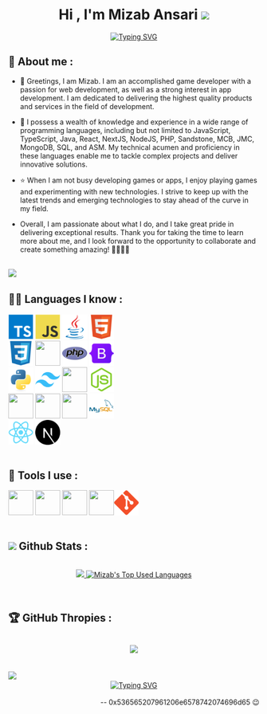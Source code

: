 <h1 align="center"><b>Hi , I'm Mizab Ansari </b><img src="https://media.giphy.com/media/hvRJCLFzcasrR4ia7z/giphy.gif" width="35"></h1>

<p align="center">
  <a href="https://git.io/typing-svg"><img src="https://readme-typing-svg.demolab.com?font=Cascadia+Code&size=24&pause=1000&center=true&width=400&lines=Self-taught+Developer;Computer+Science+Student;Active+Thinker+and+Learner;Love+to+try+out+new+things" alt="Typing SVG" /></a>
</p>

<!-- Section -->

## 🙋‍ **About me :**

- 👋 Greetings, I am Mizab. I am an accomplished game developer with a passion for web development, as well as a strong interest in app development. I am dedicated to delivering the highest quality products and services in the field of development.

- 👀 I possess a wealth of knowledge and experience in a wide range of programming languages, including but not limited to JavaScript, TypeScript, Java, React, NextJS, NodeJS, PHP, Sandstone, MCB, JMC, MongoDB, SQL, and ASM. My technical acumen and proficiency in these languages enable me to tackle complex projects and deliver innovative solutions.

- ⭐ When I am not busy developing games or apps, I enjoy playing games and experimenting with new technologies. I strive to keep up with the latest trends and emerging technologies to stay ahead of the curve in my field.

- Overall, I am passionate about what I do, and I take great pride in delivering exceptional results. Thank you for taking the time to learn more about me, and I look forward to the opportunity to collaborate and create something amazing! 👨‍💻🚀🎉
<br>
<img src="https://user-images.githubusercontent.com/73097560/115834477-dbab4500-a447-11eb-908a-139a6edaec5c.gif">
<br>

<!-- Section -->

## 🧑‍💻 **Languages I know  :**
               
<img src="https://raw.githubusercontent.com/devicons/devicon/master/icons/typescript/typescript-original.svg" width="50" height="50"/> <img src="https://raw.githubusercontent.com/devicons/devicon/master/icons/javascript/javascript-original.svg" width="50" height="50"/> <img src="https://raw.githubusercontent.com/devicons/devicon/master/icons/java/java-original.svg" width="50" height="50"/> <img src="https://raw.githubusercontent.com/devicons/devicon/master/icons/html5/html5-original.svg" width="50" height="50"/>
<br>
<img src="https://raw.githubusercontent.com/devicons/devicon/master/icons/css3/css3-original.svg" width="50" height="50"/> <img src="https://cdn-icons-png.flaticon.com/512/8760/8760206.png" width="50" height="50"/> <img src="https://raw.githubusercontent.com/devicons/devicon/master/icons/php/php-original.svg" width="50" height="50"/> <img src="https://raw.githubusercontent.com/devicons/devicon/master/icons/bootstrap/bootstrap-original.svg" width="50" height="50"/>
<br>
<img src="https://raw.githubusercontent.com/devicons/devicon/master/icons/python/python-original.svg" width="50" height="50"/> <img src="https://raw.githubusercontent.com/devicons/devicon/master/icons/tailwindcss/tailwindcss-plain.svg" width="50" height="50"/> <img src="https://sandstone-documentation.vercel.app/img/icons/logo.png" width="50" height="50"/>  <img src="https://raw.githubusercontent.com/devicons/devicon/master/icons/nodejs/nodejs-original.svg" width="50" height="50"/>
<br>
<img src="https://mcbuild.dev/img/logo.png" width="50" height="50"/> <img src="https://minecraft-tutos.com/wp-content/uploads/2020/09/optifine-logo.jpg" width="50" height="50"/> <img src="https://github.com/WingedSeal/jmc/raw/webpage/src/assets/image/jmc_icon192.png?raw=true" width="50" height="50"/> <img src="https://raw.githubusercontent.com/devicons/devicon/master/icons/mysql/mysql-original-wordmark.svg" width="50" height="50"/>
<br>
<img src="https://raw.githubusercontent.com/devicons/devicon/master/icons/react/react-original.svg" width="50" height="50"/> <img src="https://raw.githubusercontent.com/devicons/devicon/master/icons/nextjs/nextjs-original.svg" width="50" height="50"/>
<br>
<br>

<!-- Section -->


## 🔨 **Tools I use  :**
<img src="https://user-images.githubusercontent.com/67660416/219934840-87957501-62c4-4e1e-a3c8-9d4b4b49d6c0.png" width="50" height="50"/> <img src="https://user-images.githubusercontent.com/67660416/219934904-4aa58d63-af87-412d-9af7-2b2774b1d9fa.png" width="50" height="50"/> <img src="https://user-images.githubusercontent.com/67660416/219935019-80a07954-3d67-4e62-9483-9c3f4101042d.png" width="50" height="50"/> <img src="https://user-images.githubusercontent.com/67660416/219935071-39885be6-a8b3-4925-9edb-653ce4e8ab76.png" width="50" height="50"/><img src="https://raw.githubusercontent.com/devicons/devicon/master/icons/git/git-original.svg" width="50" height="50"/>
<br>
<br>

<!-- Section -->


## <img src="https://media.giphy.com/media/iY8CRBdQXODJSCERIr/giphy.gif" width="35"><b> Github Stats  :</b>
<br>
<div align="center">
  <a href="https://github.com/Mizab1/">
    <img src="https://github-readme-stats.vercel.app/api?username=Mizab1&include_all_commits=true&count_private=true&show_icons=true&line_height=27&theme=tokyonight" width="450"/>
    <img src="https://github-readme-stats.vercel.app/api/top-langs/?username=Mizab1&layout=compact&langs_count=10&theme=tokyonight" width="375"  alt="Mizab's Top Used Languages"/>
  </a>
</div>
<br><br>

<!-- Section -->

## 🏆 GitHub Thropies  :<br>

<br>
  <div align="center">
    <img src="https://github-profile-trophy.vercel.app/?username=Mizab1&theme=tokyonight&row=2" />
  </div>
<br>


<!-- Section -->


<br>
<img src="https://user-images.githubusercontent.com/73097560/115834477-dbab4500-a447-11eb-908a-139a6edaec5c.gif">
<br>

<div align="center">
  <a href="https://git.io/typing-svg"><img src="https://readme-typing-svg.demolab.com?font=Fira+Code&center=true&size=20&duration=1500&multiline=true&repeat=false&width=1000&height=200&lines=%20A+common+rite+of+passage+for+programmers+is+;spending+hours+debugging+their+code%2C+;only+to+discover+that+a+simple+typo+was+;causing+the+issue.%22+~Mizab+" alt="Typing SVG" /></a>
</div>
<br>
<div align="right">
  -- 0x536565207961206e6578742074696d65 😉
</div>
<!---
Mizab1/Mizab1 is a ✨ special ✨ repository because its `README.md` (this file) appears on your GitHub profile.
You can click the Preview link to take a look at your changes.
--->
